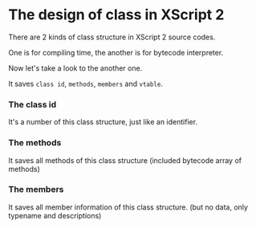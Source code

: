  # The design of class in XScript 2
 
There are 2 kinds of class structure in XScript 2 source codes.

One is for compiling time, the another is for bytecode interpreter.

Now let's take a look to the another one.

It saves `class id`, `methods`, `members` and `vtable`.

### The class id

It's a number of this class structure, just like an identifier.

### The methods

It saves all methods of this class structure (included bytecode array of methods)

### The members

It saves all member information of this class structure. (but no data, only typename and descriptions)

